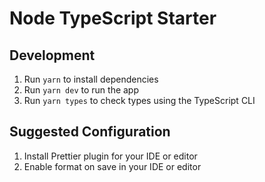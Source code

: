 # Node TypeScript Starter

## Development

1. Run `yarn` to install dependencies
1. Run `yarn dev` to run the app
1. Run `yarn types` to check types using the TypeScript CLI

## Suggested Configuration

1. Install Prettier plugin for your IDE or editor
1. Enable format on save in your IDE or editor
